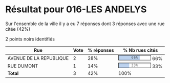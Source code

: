 # Résultat pour 016-LES ANDELYS

Sur l'ensemble de la ville il y a eu 7 réponses dont 3 réponses avec une rue citée (42%)

2 points noirs identifiés

| Rue | Vote | % réponses | % Nb rues cités|
|-----|------|------------|----------------|
| AVENUE DE LA REPUBLIQUE | 2 | 28% | <img src="../../img/bar_66.gif" />&nbsp;66%|
| RUE DUMONT | 1 | 14% | <img src="../../img/bar_33.gif" />&nbsp;33%|
| **Total** | 3 | 42% | 100%|
